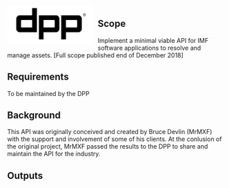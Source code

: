 <img src="DPPLogo400_new_closeecanvas.png" style="float:left;margin-right: 10px;" />

## Scope

Implement a minimal viable API for IMF software applications to resolve and manage assets. [Full scope published end of December 2018]

## Requirements

To be maintained by the DPP

## Background

This API was originally conceived and created by Bruce Devlin (MrMXF) with the support and involvement of some of his clients.
At the conlusion of the original project, MrMXF passed the results to the DPP to share and maintain the API for the industry.

## Outputs

